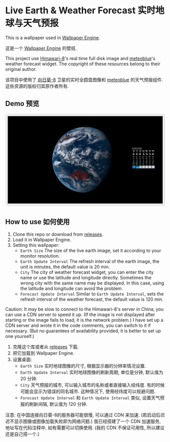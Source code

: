 # Live Earth & Weather Forecast 实时地球与天气预报

This is a wallpaper used in [Wallpaper Engine](https://www.wallpaperengine.io/).

这是一个 [Wallpaper Engine](https://www.wallpaperengine.io/zh-hans) 的壁纸.

This project use [Himawari-8](https://himawari8.nict.go.jp/)'s real time full disk image and [meteoblue](https://www.meteoblue.com/)'s weather forecast widget. The copyright of these resources belong to their original author.

该项目中使用了 [向日葵-8](https://himawari8.nict.go.jp/) 卫星的实时全圆盘图像和 [meteoblue](https://www.meteoblue.com/) 的天气预报组件. 这些资源的版权归其原作者所有.

## Demo 预览

![preview](./preview.png)

## How to use 如何使用

<!-- ENGLISH -->
1. Clone this repo or download from [releases](https://github.com/qcmiao1998/LiveEarthWeather/releases).
2. Load it in Wallpaper Engine.
3. Setting this wallpaper:
   * `Earth Size` The size of  the live earth image, set it according to your monitor resolution.
   * `Earth Update Interval` The refresh interval of the earth image, the unit is minutes, the default value is 20 min.
   * `City` The city of weather forecast widget, you can enter the city name or use the latitude and longitude directly. Sometimes the wrong city with the same name may be displayed. In this case, using the latitude and longitude can avoid the problem.
   * `Forecast Update Interval` Similar to `Earth Update Interval`, sets the refresh interval of the weather forecast, the default value is 120 min.

Caution: It may be slow to connect to the Himawari-8's server in China, you can use a CDN server to speed it up. (If the image is not displayed after starting or the image fails to load, it is the network problem.) I have set up a CDN server and wrote it in the code comments, you can switch to it if necessary. (But no guarantees of availability provided, it is better to set up one yourself.)

<!-- CHINESE -->
1. 克隆这个库或者从 [releases](https://github.com/qcmiao1998/LiveEarthWeather/releases) 下载.
2. 把它加载到 Wallpaper Engine.
3. 设置桌面:
   * `Earth Size` 实时地球图像的尺寸, 根据显示器的分辨率情况设置.
   * `Earth Update Interval` 实时地球图像的刷新周期, 单位是分钟, 默认值为 20 分钟.
   * `City` 天气预报的城市, 可以输入城市的名称或者直接输入经纬度. 有的时候可能会显示为错误的同名城市. 这种情况下, 使用经纬度可以规避问题.
   * `Forecast Update Interval` 和 `Earth Update Interval` 类似, 设置天气预报的刷新间隔, 默认值为 120 分钟.

注意: 在中国连接向日葵-8的服务器可能很慢, 可以通过 CDN 来加速. (若启动后迟迟不显示图像或图像加载失败即为网络问题.) 我已经搭建了一个 CDN 加速服务, 地址写在代码注释中, 如有需要可以切换使用. (我的 CDN 不保证可用性, 所以建议还是自己搭一个.)
